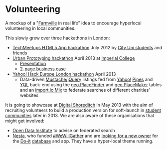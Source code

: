 Volunteering
============

A mockup of a "[Farmville](http://farmville.com/) in real life" idea to encourage hyperlocal volunteering in local communities.

This slowly grew over three hackathons in London:

* [TechMeetups HTML5 App hackathon](http://www.meetup.com/london-silicon-roundabout/events/59072812/) July 2012 by [City Uni students](http://student.city.ac.uk/~abhz530/volunteering/) and friends
* [Urban Prototyping hackathon](http://uplondon.net/th_event/hackathon/) April 2013 at [Imperial College](http://imperialhub.org/xwiki/bin/view/Imperial+Hub/Volunteering+Opportunities/)
  * [Presentation](https://docs.google.com/presentation/d/1u3fmOotVN-4SkLnQbPnhAAPBHclD-tHWHtCn1HUEjmU/pub?start=false&loop=false&delayms=5000)
  * [2-page business case](https://docs.google.com/document/d/1QjoUJlIGHWEpaBh0ECT09W9JrpBfVXuNE-lzrTAmyAQ/pub)
* [Yahoo! Hack Europe London hackathon](http://hacks.developer.yahoo.com/hacks/yahoo-hack-europe-london/event_9) April 2013
  * Data-driven [Mustache/jQuery](http://mustache.github.io/) listings fed from [Yahoo!](http://developer.yahoo.com/everything.html) [Pipes](http://pipes.yahoo.com/pipes/) and [YQL](http://developer.yahoo.com/yql/console/?q=select%20*%20from%20geo.placefinder%20where%20text%3D%22EC2A%204BX%2C%20GB%22&env=store%3A%2F%2Fdatatables.org%2Falltableswithkeys) back-end using the [geo.PlaceFinder](http://developer.yahoo.com/boss/geo/docs/free_YQL.html#table_pf) and [geo.PlaceMaker](http://developer.yahoo.com/boss/geo/docs/free_YQL.html#table_pm) tables and an [import.io Mix](http://import.io/api/reference/we-will-gather/6f5f0ba6-0940-48f6-950d-04ddd314420f) to federate searches of different charities' websites

It is going to showcase at [Digital Shoreditch](https://tickets.digitalshoreditch.com/2013/what-tech-city/) in May 2013 with the aim of recruiting volunteers to build a production version for soft-launch in [student communities](http://studenthubs.org/xwiki/bin/view/Main/Local+Hubs) later in 2013. We are also aware of these organisations that might get involved:
* [Open Data Institute](http://www.theodi.org/) to advise on federated search
* [Nesta](http://www.nesta.org.uk/areas_of_work/public_services_lab/giving_and_social_action/csa_innovationfund), who funded [#WeWillGather](http://www.wewillgather.co.uk/volunteer-projects#simpleContained2) and are [looking for a new owner](http://www.youthnet.org/2013/03/information-about-do-it-transfer-process/) for the [Do-it](http://www.do-it.org.uk/search/opportunities?unit=km&distance=2&location=South+Kensington) [database](http://www.youthnet.org/wp-content/uploads/2013/03/Overview-of-Do-it.pdf) and app. They have a hyper-local theme running.